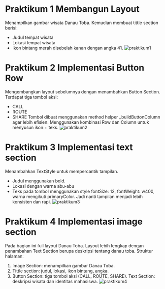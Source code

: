 # Praktikum 1 Membangun Layout 
Menampilkan gambar wisata Danau Toba.
Kemudian membuat tittle section berisi: 
- Judul tempat wisata
- Lokasi tempat wisata
- Ikon bintang merah disebelah kanan dengan angka 41.
![praktikum1](https://github.com/user-attachments/assets/644dff69-5a4a-4ad6-a9cb-03f96ed4886f)

# Praktikum 2 Implementasi Button Row
Mengembangkan layout sebelumnya dengan menambahkan Button Section.
Terdapat tiga tombol aksi:
- CALL
- ROUTE
- SHARE
Tombol dibuat menggunakan method helper _buildButtonColumn agar lebih efisien.
Menggunakan kombinasi Row dan Column untuk menyusun ikon + teks.
![praktikum2](https://github.com/user-attachments/assets/cca1c4d4-0863-466f-8b89-eec0a889b00b)

# Praktikum 3 Implementasi text section
Menambahkan TextStyle untuk mempercantik tampilan.
- Judul menggunakan bold.
- Lokasi dengan warna abu-abu
- Teks pada tombol menggunakan style fontSize: 12, fontWeight: w400, warna mengikuti primaryColor.
Jadi nanti tampilan menjadi lebih konsisten dan rapi.
![praktikum3](https://github.com/user-attachments/assets/6c7d46c7-c454-415d-8329-5b9187a5b6bf)

# Praktikum 4 Implementasi image section
Pada bagian ini full layout Danau Toba.
Layout lebih lengkap dengan penambahan Text Section berupa deskripsi tentang danau toba.
Struktur halaman:
1. Image Section: menampilkan gambar Danau Toba.
2. Tittle section: judul, lokasi, ikon bintang, angka.
3. Button Section: tiga tombol aksi (CALL, ROUTE, SHARE).
Text Section: deskripsi wisata dan identitas mahasiswa.
![praktikum4](https://github.com/user-attachments/assets/f6b41bb9-7f11-48fd-aed6-b7c7257702ed)



